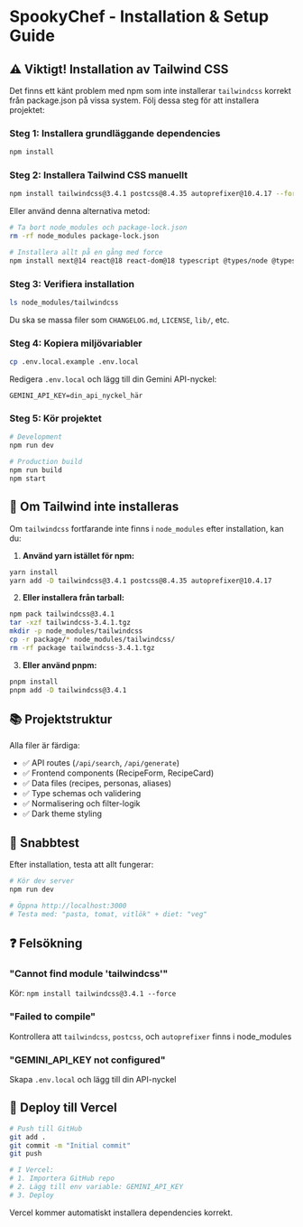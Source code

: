 # SpookyChef - Installation & Setup Guide

## ⚠️ Viktigt! Installation av Tailwind CSS

Det finns ett känt problem med npm som inte installerar `tailwindcss` korrekt från package.json på vissa system. Följ dessa steg för att installera projektet:

### Steg 1: Installera grundläggande dependencies
```bash
npm install
```

### Steg 2: Installera Tailwind CSS manuellt
```bash
npm install tailwindcss@3.4.1 postcss@8.4.35 autoprefixer@10.4.17 --force
```

Eller använd denna alternativa metod:
```bash
# Ta bort node_modules och package-lock.json
rm -rf node_modules package-lock.json

# Installera allt på en gång med force
npm install next@14 react@18 react-dom@18 typescript @types/node @types/react @types/react-dom @google/generative-ai zod clsx tailwind-merge class-variance-authority lucide-react eslint eslint-config-next tailwindcss@3.4.1 postcss@8.4.35 autoprefixer@10.4.17 --force
```

### Steg 3: Verifiera installation
```bash
ls node_modules/tailwindcss
```
Du ska se massa filer som `CHANGELOG.md`, `LICENSE`, `lib/`, etc.

### Steg 4: Kopiera miljövariabler
```bash
cp .env.local.example .env.local
```

Redigera `.env.local` och lägg till din Gemini API-nyckel:
```
GEMINI_API_KEY=din_api_nyckel_här
```

### Steg 5: Kör projektet
```bash
# Development
npm run dev

# Production build
npm run build
npm start
```

## 🔧 Om Tailwind inte installeras

Om `tailwindcss` fortfarande inte finns i `node_modules` efter installation, kan du:

1. **Använd yarn istället för npm:**
```bash
yarn install
yarn add -D tailwindcss@3.4.1 postcss@8.4.35 autoprefixer@10.4.17
```

2. **Eller installera från tarball:**
```bash
npm pack tailwindcss@3.4.1
tar -xzf tailwindcss-3.4.1.tgz
mkdir -p node_modules/tailwindcss
cp -r package/* node_modules/tailwindcss/
rm -rf package tailwindcss-3.4.1.tgz
```

3. **Eller använd pnpm:**
```bash
pnpm install
pnpm add -D tailwindcss@3.4.1
```

## 📚 Projektstruktur

Alla filer är färdiga:
- ✅ API routes (`/api/search`, `/api/generate`)
- ✅ Frontend components (RecipeForm, RecipeCard)
- ✅ Data files (recipes, personas, aliases)
- ✅ Type schemas och validering
- ✅ Normalisering och filter-logik
- ✅ Dark theme styling

## 🎯 Snabbtest

Efter installation, testa att allt fungerar:

```bash
# Kör dev server
npm run dev

# Öppna http://localhost:3000
# Testa med: "pasta, tomat, vitlök" + diet: "veg"
```

## ❓ Felsökning

### "Cannot find module 'tailwindcss'"
Kör: `npm install tailwindcss@3.4.1 --force`

### "Failed to compile"
Kontrollera att `tailwindcss`, `postcss`, och `autoprefixer` finns i node_modules

### "GEMINI_API_KEY not configured"
Skapa `.env.local` och lägg till din API-nyckel

## 🚀 Deploy till Vercel

```bash
# Push till GitHub
git add .
git commit -m "Initial commit"
git push

# I Vercel:
# 1. Importera GitHub repo
# 2. Lägg till env variable: GEMINI_API_KEY
# 3. Deploy
```

Vercel kommer automatiskt installera dependencies korrekt.
